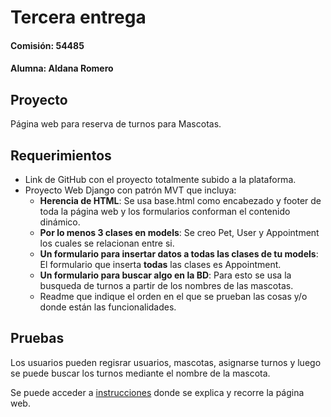 # Tercera entrega
#### Comisión: 54485
#### Alumna: Aldana Romero

## Proyecto
Página web para reserva de turnos para Mascotas.

## Requerimientos
- Link de GitHub con el proyecto totalmente subido a la plataforma.
- Proyecto Web Django con patrón MVT que incluya:
  - **Herencia de HTML**: Se usa base.html como encabezado y footer de toda la página web y los formularios conforman el contenido dinámico.
  - **Por lo menos 3 clases en models**: Se creo Pet, User y Appointment los cuales se relacionan entre si. 
  - **Un formulario para insertar datos a todas las clases de tu models**: El formulario que inserta **todas** las clases es Appointment. 
  - **Un formulario para buscar algo en la BD**: Para esto se usa la busqueda de turnos a partir de los nombres de las mascotas. 
  - Readme que indique el orden en el que se prueban las cosas y/o donde están las funcionalidades.

## Pruebas

Los usuarios pueden regisrar usuarios, mascotas, asignarse turnos y luego se puede buscar los turnos mediante el nombre de la mascota. 

Se puede acceder a [instrucciones](https://github.com/aldanaromero/petManager/blob/main/instructions.md) donde se explica y recorre la página web.








